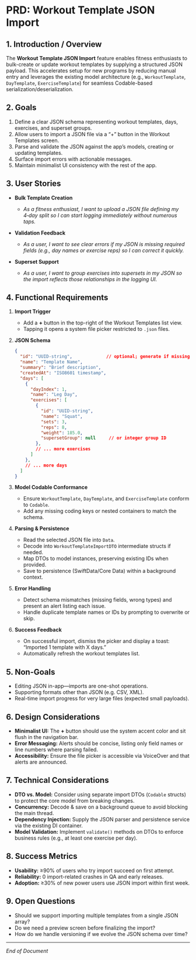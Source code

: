 # PRD: Workout Template JSON Import

## 1. Introduction / Overview

The **Workout Template JSON Import** feature enables fitness enthusiasts to bulk-create or update workout templates by supplying a structured JSON payload. This accelerates setup for new programs by reducing manual entry and leverages the existing model architecture (e.g., `WorkoutTemplate`, `DayTemplate`, `ExerciseTemplate`) for seamless Codable-based serialization/deserialization.

## 2. Goals

1. Define a clear JSON schema representing workout templates, days, exercises, and superset groups.
2. Allow users to import a JSON file via a “+” button in the Workout Templates screen.
3. Parse and validate the JSON against the app’s models, creating or updating templates.
4. Surface import errors with actionable messages.
5. Maintain minimalist UI consistency with the rest of the app.

## 3. User Stories

* **Bulk Template Creation**

  * *As a fitness enthusiast, I want to upload a JSON file defining my 4‑day split so I can start logging immediately without numerous taps.*
* **Validation Feedback**

  * *As a user, I want to see clear errors if my JSON is missing required fields (e.g., day names or exercise reps) so I can correct it quickly.*
* **Superset Support**

  * *As a user, I want to group exercises into supersets in my JSON so the import reflects those relationships in the logging UI.*

## 4. Functional Requirements

1. **Import Trigger**

   * Add a **+** button in the top-right of the Workout Templates list view.
   * Tapping it opens a system file picker restricted to `.json` files.
2. **JSON Schema**

   ```json
   {
     "id": "UUID-string",             // optional; generate if missing
     "name": "Template Name",
     "summary": "Brief description",
     "createdAt": "ISO8601 timestamp",
     "days": [
       {
         "dayIndex": 1,
         "name": "Leg Day",
         "exercises": [
           {
             "id": "UUID-string",
             "name": "Squat",
             "sets": 3,
             "reps": 8,
             "weight": 185.0,
             "supersetGroup": null     // or integer group ID
           },
           // ... more exercises
         ]
       },
       // ... more days
     ]
   }
   ```
3. **Model Codable Conformance**

   * Ensure `WorkoutTemplate`, `DayTemplate`, and `ExerciseTemplate` conform to `Codable`.
   * Add any missing coding keys or nested containers to match the schema.
4. **Parsing & Persistence**

   * Read the selected JSON file into `Data`.
   * Decode into `WorkoutTemplateImportDTO` intermediate structs if needed.
   * Map DTOs to model instances, preserving existing IDs when provided.
   * Save to persistence (SwiftData/Core Data) within a background context.
5. **Error Handling**

   * Detect schema mismatches (missing fields, wrong types) and present an alert listing each issue.
   * Handle duplicate template names or IDs by prompting to overwrite or skip.
6. **Success Feedback**

   * On successful import, dismiss the picker and display a toast: “Imported 1 template with X days.”
   * Automatically refresh the workout templates list.

## 5. Non-Goals

* Editing JSON in-app—imports are one-shot operations.
* Supporting formats other than JSON (e.g. CSV, XML).
* Real-time import progress for very large files (expected small payloads).

## 6. Design Considerations

* **Minimalist UI:** The **+** button should use the system accent color and sit flush in the navigation bar.
* **Error Messaging:** Alerts should be concise, listing only field names or line numbers where parsing failed.
* **Accessibility:** Ensure the file picker is accessible via VoiceOver and that alerts are announced.

## 7. Technical Considerations

* **DTO vs. Model:** Consider using separate import DTOs (`Codable` structs) to protect the core model from breaking changes.
* **Concurrency:** Decode & save on a background queue to avoid blocking the main thread.
* **Dependency Injection:** Supply the JSON parser and persistence service via the existing DI container.
* **Model Validation:** Implement `validate()` methods on DTOs to enforce business rules (e.g., at least one exercise per day).

## 8. Success Metrics

* **Usability:** ≥90% of users who try import succeed on first attempt.
* **Reliability:** 0 import-related crashes in QA and early releases.
* **Adoption:** ≥30% of new power users use JSON import within first week.

## 9. Open Questions

* Should we support importing multiple templates from a single JSON array?
* Do we need a preview screen before finalizing the import?
* How do we handle versioning if we evolve the JSON schema over time?

---

*End of Document*
